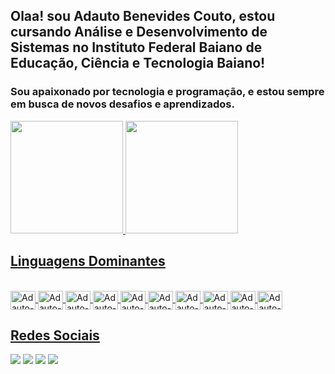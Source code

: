 ## Olaa! sou Adauto Benevides Couto, estou cursando Análise e Desenvolvimento de Sistemas no Instituto Federal Baiano de Educação, Ciência e Tecnologia Baiano!
### Sou apaixonado por tecnologia e programação, e estou sempre em busca de novos desafios e aprendizados.

<div>
<a href="https://github.com/AdautoBenevides">
<img height="180em" src="https://github-readme-stats.vercel.app/api/top-langs/?username=AdautoBenevides&layout=compact&langs_count=7&theme=dracula"/>
<img height="180em" src="https://github-readme-stats.vercel.app/api?username=AdautoBenevides&show_icons=true&theme=dracula&include_all_commits=true&count_private=true"/>
</div>
 
  
  ## Linguagens Dominantes
  
<div style="display: inline_block"><br>
  
<img align="center" alt="Adauto-Js" height="30" width="40" src="https://cdn.jsdelivr.net/gh/devicons/devicon/icons/javascript/javascript-original.svg" />

<img align="center" alt="Adauto-Js" height="30" width="40" src="https://cdn.jsdelivr.net/gh/devicons/devicon/icons/java/java-original.svg" />

<img align="center" alt="Adauto-Js" height="30" width="40" src="https://cdn.jsdelivr.net/gh/devicons/devicon/icons/react/react-original.svg" />

<img align="center" alt="Adauto-Js" height="30" width="40" src="https://cdn.jsdelivr.net/gh/devicons/devicon/icons/html5/html5-original.svg" />
  
<img align="center" alt="Adauto-Js" height="30" width="40" src="https://cdn.jsdelivr.net/gh/devicons/devicon/icons/css3/css3-original.svg" />
  
<img align="center" alt="Adauto-Js" height="30" width="40" src="https://cdn.jsdelivr.net/gh/devicons/devicon/icons/c/c-original.svg" />
  
<img align="center" alt="Adauto-Js" height="30" width="40" src="https://cdn.jsdelivr.net/gh/devicons/devicon/icons/mysql/mysql-original-wordmark.svg" />
  
<img align="center" alt="Adauto-Js" height="30" width="40" src="https://cdn.jsdelivr.net/gh/devicons/devicon/icons/python/python-original.svg" />
  
<img align="center" alt="Adauto-Js" height="30" width="40" src="https://cdn.jsdelivr.net/gh/devicons/devicon/icons/django/django-plain.svg" />
          
<img align="center" alt="Adauto-Js" height="30" width="40" src="https://cdn.jsdelivr.net/gh/devicons/devicon/icons/php/php-original.svg" />
          

</div>
  
  ## Redes Sociais 
 
<div> 
  <a href="https://instagram.com/dau_benevides" target="_blank"><img src="https://img.shields.io/badge/-Instagram-%23E4405F?style=for-the-badge&logo=instagram&logoColor=white" target="_blank"></a>
 <a href="https://discord.gg/wagxzStdcR" target="_blank"><img src="https://img.shields.io/badge/Discord-7289DA?style=for-the-badge&logo=discord&logoColor=white" target="_blank"></a> 
  <a href = "mailto:contatorafaballerini@gmail.com"><img src="https://img.shields.io/badge/-Gmail-%23333?style=for-the-badge&logo=gmail&logoColor=white" target="_blank"></a>
  <a href="https://www.linkedin.com/in/rafaella-ballerini-45875016a" target="_blank"><img src="https://img.shields.io/badge/-LinkedIn-%230077B5?style=for-the-badge&logo=linkedin&logoColor=white" target="_blank"></a> 
  
</div>
